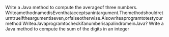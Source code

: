 Write a Java method to compute the averageof three numbers.
WriteamethodnamedisEventhatacceptsanintargument.Themethodshouldreturntrueiftheargumentiseven,orfalseotherwise.Alsowriteaprogramtotestyourmethod
WriteaJavaprogramtocheckifanumberisapalindromeinJava?
Write a Java method to compute the sum of the digits in an integer